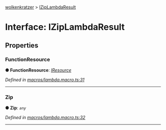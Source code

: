 [wolkenkratzer](../README.md) > [IZipLambdaResult](../interfaces/iziplambdaresult.md)



# Interface: IZipLambdaResult


## Properties
<a id="functionresource"></a>

###  FunctionResource

**●  FunctionResource**:  *[IResource](iresource.md)* 

*Defined in [macros/lambda.macro.ts:31](https://github.com/arminhammer/wolkenkratzer/blob/7912818/src/macros/lambda.macro.ts#L31)*





___

<a id="zip"></a>

###  Zip

**●  Zip**:  *`any`* 

*Defined in [macros/lambda.macro.ts:32](https://github.com/arminhammer/wolkenkratzer/blob/7912818/src/macros/lambda.macro.ts#L32)*





___


